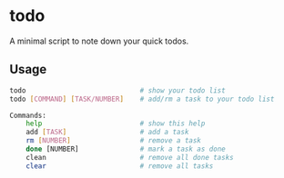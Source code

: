 # todo

A minimal script to note down your quick todos.

## Usage

```sh
todo                            # show your todo list
todo [COMMAND] [TASK/NUMBER]    # add/rm a task to your todo list

Commands:
    help                        # show this help
    add [TASK]                  # add a task
    rm [NUMBER]                 # remove a task
    done [NUMBER]               # mark a task as done
    clean                       # remove all done tasks
    clear                       # remove all tasks
```
